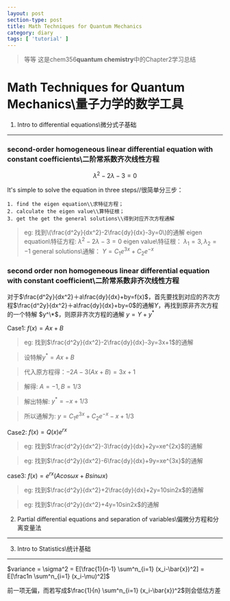 ```yaml
---
layout: post
section-type: post
title: Math Techniques for Quantum Mechanics
category: diary
tags: [ 'tutorial' ]
---
```

<script type="text/javascript"
    src="http://cdn.mathjax.org/mathjax/latest/MathJax.js?config=TeX-AMS-MML_HTMLorMML">
</script>

>等等
>这是chem356**quantum chemistry**中的Chapter2学习总结

Math Techniques for Quantum Mechanics\\量子力学的数学工具
======================================================
1. Intro to differential equations\\微分式子基础
------------------------------------------------------

### second-order homogeneous linear differential equation with constant coefficients\\二阶常系数齐次线性方程

$$\lambda^2-2\lambda-3=0$$

It's simple to solve the equation in three steps//很简单分三步：


	1. find the eigen equation\\求特征方程；
	2. calculate the eigen value\\算特征根；
	3. get the get the general solutions\\得到对应齐次方程通解

>eg:
找到\\(\frac{d^2y}{dx^2}-2\frac{dy}{dx}-3y=0\\)的通解
eigen equation\\特征方程:
$\lambda^2-2\lambda-3=0$
eigen value\\特征根：
$\lambda_1 = 3, \lambda_2 = -1$
general solutions\\通解：
$Y = C_1 e^{3x} + C_2 e^{-x}$

### second order non homogeneous linear differential equation with constant coefficient\\二阶常系数非齐次线性方程

对于$\frac{d^2y}{dx^2}＋a\frac{dy}{dx}+by=f(x)$，首先要找到对应的齐次方程$\frac{d^2y}{dx^2}＋a\frac{dy}{dx}+by=0$的通解$Y$，再找到原非齐次方程的一个特解 $y^\*$，则原非齐次方程的通解 $y=Y+y^*$

Case1: $f(x)=Ax + B$
>eg:
找到$\frac{d^2y}{dx^2}-2\frac{dy}{dx}-3y=3x+1$的通解

>设特解$y^* = Ax + B$

>代入原方程得：$-2A - 3(Ax + B) = 3x + 1$

>解得: $A=-1, B=1/3$

>解出特解: $y^*=-x+1/3$

>所以通解为: $y= C_1 e^{3x} + C_2 e^{-x} -x + 1/3$

Case2: $f(x)=Q(x) e^{rx}$
>eg:
找到$\frac{d^2y}{dx^2}-3\frac{dy}{dx}+2y=xe^{2x}$的通解

>eg:
找到$\frac{d^2y}{dx^2}-6\frac{dy}{dx}+9y=xe^{3x}$的通解

case3: $f(x) = e^{rx} (Acos\omega x + Bsin\omega x )$

>eg:
找到$\frac{d^2y}{dx^2}+2\frac{dy}{dx}+2y=10sin2x$的通解

>eg:
找到$\frac{d^2y}{dx^2}+4y=10sin2x$的通解

2. Partial differential equations and separation of variables\\偏微分方程和分离变量法
------------------------------------------------------

3. Intro to Statistics\\统计基础
------------------------------------------------------

$variance = \sigma^2 = E[\frac{1}{n-1} \sum^n_{i=1} (x_i-\bar{x})^2] = E[\frac1n \sum^n_{i=1} (x_i-\mu)^2]$

前一项无偏，而若写成$\frac{1}{n} \sum^n_{i=1} (x_i-\bar{x})^2$则会低估方差

